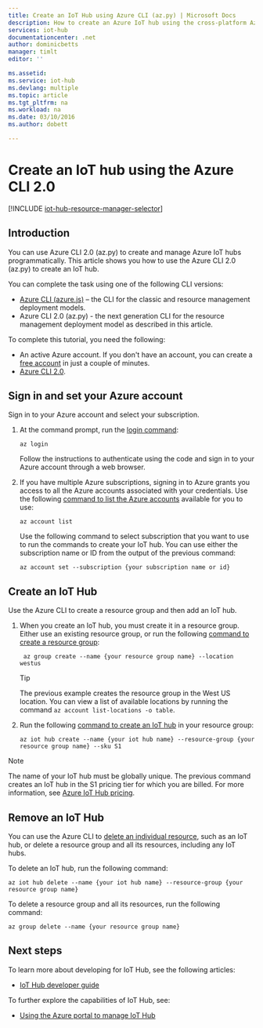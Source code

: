 ```yaml
---
title: Create an IoT Hub using Azure CLI (az.py) | Microsoft Docs
description: How to create an Azure IoT hub using the cross-platform Azure CLI 2.0 (az.py).
services: iot-hub
documentationcenter: .net
author: dominicbetts
manager: timlt
editor: ''

ms.assetid: 
ms.service: iot-hub
ms.devlang: multiple
ms.topic: article
ms.tgt_pltfrm: na
ms.workload: na
ms.date: 03/10/2016
ms.author: dobett

---
```

# Create an IoT hub using the Azure CLI 2.0

[!INCLUDE [iot-hub-resource-manager-selector](../../includes/iot-hub-resource-manager-selector.md)]

## Introduction

You can use Azure CLI 2.0 (az.py) to create and manage Azure IoT hubs programmatically. This article shows you how to use the Azure CLI 2.0 (az.py) to create an IoT hub.

You can complete the task using one of the following CLI versions:

* [Azure CLI (azure.js)](iot-hub-create-using-cli-nodejs.md) – the CLI for the classic and resource management deployment models.
* Azure CLI 2.0 (az.py) - the next generation CLI for the resource management deployment model as described in this article.

To complete this tutorial, you need the following:

* An active Azure account. If you don't have an account, you can create a [free account][lnk-free-trial] in just a couple of minutes.
* [Azure CLI 2.0][lnk-CLI-install].

## Sign in and set your Azure account

Sign in to your Azure account and select your subscription.

1. At the command prompt, run the [login command][lnk-login-command]:
    
    ```azurecli
    az login
    ```

    Follow the instructions to authenticate using the code and sign in to your Azure account through a web browser.

2. If you have multiple Azure subscriptions, signing in to Azure grants you access to all the Azure accounts associated with your credentials. Use the following [command to list the Azure accounts][lnk-az-account-command] available for you to use:
    
    ```azurecli
    az account list 
    ```

    Use the following command to select subscription that you want to use to run the commands to create your IoT hub. You can use either the subscription name or ID from the output of the previous command:

    ```azurecli
    az account set --subscription {your subscription name or id}
    ```

## Create an IoT Hub

Use the Azure CLI to create a resource group and then add an IoT hub.

1. When you create an IoT hub, you must create it in a resource group. Either use an existing resource group, or run the following [command to create a resource group][lnk-az-resource-command]:
    
    ```azurecli
     az group create --name {your resource group name} --location westus
    ```

    > [!TIP]
    > The previous example creates the resource group in the West US location. You can view a list of available locations by running the command `az account list-locations -o table`.
    >
    >

2. Run the following [command to create an IoT hub][lnk-az-iot-command] in your resource group:
    
    ```azurecli
    az iot hub create --name {your iot hub name} --resource-group {your resource group name} --sku S1
    ```

> [!NOTE]
> The name of your IoT hub must be globally unique. The previous command creates an IoT hub in the S1 pricing tier for which you are billed. For more information, see [Azure IoT Hub pricing][lnk-iot-pricing].
>
>

## Remove an IoT Hub

You can use the Azure CLI to [delete an individual resource][lnk-az-resource-command], such as an IoT hub, or delete a resource group and all its resources, including any IoT hubs.

To delete an IoT hub, run the following command:

```azurecli
az iot hub delete --name {your iot hub name} --resource-group {your resource group name}
```

To delete a resource group and all its resources, run the following command:

```azurecli
az group delete --name {your resource group name}
```

## Next steps
To learn more about developing for IoT Hub, see the following articles:

* [IoT Hub developer guide][lnk-devguide]

To further explore the capabilities of IoT Hub, see:

* [Using the Azure portal to manage IoT Hub][lnk-portal]

<!-- Links -->
[lnk-free-trial]: https://azure.microsoft.com/pricing/free-trial/
[lnk-CLI-install]: https://docs.microsoft.com/cli/azure/install-az-cli2
[lnk-login-command]: https://docs.microsoft.com/cli/azure/get-started-with-az-cli2
[lnk-az-account-command]: https://docs.microsoft.com/cli/azure/account
[lnk-az-register-command]: https://docs.microsoft.com/cli/azure/provider
[lnk-az-addcomponent-command]: https://docs.microsoft.com/cli/azure/component
[lnk-az-resource-command]: https://docs.microsoft.com/cli/azure/resource
[lnk-az-iot-command]: https://docs.microsoft.com/cli/azure/iot
[lnk-iot-pricing]: https://azure.microsoft.com/pricing/details/iot-hub/
[lnk-devguide]: iot-hub-devguide.md
[lnk-portal]: iot-hub-create-through-portal.md 
